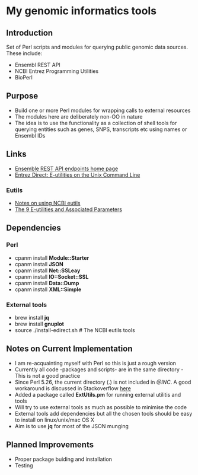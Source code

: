 # My genomic informatics tools

## Introduction

Set of Perl scripts and modules for querying public genomic data sources. These include:

- Ensembl REST API
- NCBI Entrez Programming Utilities
- BioPerl

## Purpose

- Build one or more Perl modules for wrapping calls to external resources
- The modules here are deliberately non-OO in nature
- The idea is to use the functionality as a collection of shell tools for querying entities such as genes, SNPS, transcripts etc using names or Ensembl IDs


## Links

- [Ensemble REST API endpoints home page](https://rest.ensembl.org)
- [Entrez Direct: E-utilities on the Unix Command Line](https://www.ncbi.nlm.nih.gov/books/NBK179288/)

### Eutils

- [Notes on using NCBI eutils](https://gist.github.com/tomsing1/074e10905a89072144227f4670377d31)
- [The 9 E-utilities and Associated Parameters](https://dataguide.nlm.nih.gov/eutilities/utilities.html)

## Dependencies

### Perl

- cpanm install __Module::Starter__
- cpanm install __JSON__
- cpanm install __Net::SSLeay__
- cpanm install __IO::Socket::SSL__
- cpanm install __Data::Dump__
- cpanm install __XML::Simple__

### External tools

- brew install __jq__ 
- brew install __gnuplot__
- source ./install-edirect.sh # The NCBI eutils tools

## Notes on Current Implementation

- I am re-acquainting myself with Perl so this is just a rough version
- Currently all code -packages and scripts- are in the same directory - This is not a good practice
- Since Perl 5.26, the current directory (.) is not included in _@INC_. A good workaround is discussed in Stackoverflow [here](https://stackoverflow.com/questions/46549671/doesnt-perl-include-current-directory-in-inc-by-default)
- Added a package called __ExtUtils.pm__ for running external utilitis and tools
- Will try to use external tools as much as possible to minimise the code
- External tools add dependencies but all the chosen tools should be easy to install on linux/unix/mac OS X
- Aim is to use __jq__ for most of the JSON munging



## Planned Improvements

- Proper package buiding and installation
- Testing

